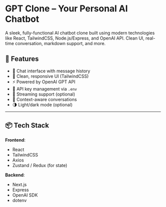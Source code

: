 #  GPT Clone – Your Personal AI Chatbot

A sleek, fully-functional AI chatbot clone built using modern technologies like React, TailwindCSS, Node.js/Express, and OpenAI API. Clean UI, real-time conversation, markdown support, and more.


## 🚀 Features

* 🧩 Chat interface with message history
* 🎨 Clean, responsive UI (TailwindCSS)
* ⚡ Powered by OpenAI GPT API
* 🔐 API key management via `.env`
* 💬 Streaming support (optional)
* 🧠 Context-aware conversations
* 🌗 Light/dark mode (optional)
---

## 📦 Tech Stack

**Frontend**:

* React
* TailwindCSS
* Axios
* Zustand / Redux (for state)

**Backend**:

* Next.js
* Express
* OpenAI SDK
* dotenv
